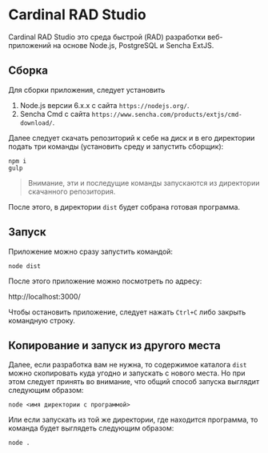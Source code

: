 # Cardinal RAD Studio

Cardinal RAD Studio это среда быстрой (RAD) разработки
веб-приложений на основе Node.js, PostgreSQL и Sencha ExtJS.


Сборка
------

Для сборки приложения, следует установить
1. Node.js версии 6.х.х с сайта `https://nodejs.org/`.
2. Sencha Cmd с сайта `https://www.sencha.com/products/extjs/cmd-download/`.

Далее следует скачать репозиторий к себе на диск и в его директории 
подать три команды (установить среду и запустить сборщик):

```
npm i
gulp
```

> Внимание, эти и последущие команды запускаются из директории скачанного репозитория.

После этого, в директории `dist` будет собрана готовая программа.

Запуск
------

Приложение можно сразу запустить командой:


```
node dist
```

После этого приложение можно посмотреть по адресу:

http://localhost:3000/

Чтобы остановить приложение, следует нажать `Ctrl+C` либо закрыть командную строку.

Копирование и запуск из другого места
-------------------------------------

Далее, если разработка вам не нужна, то содержимое каталога `dist` можно скопировать куда угодно и запускать с нового места.
Но при этом следует принять во внимание, что общий способ запуска выглядит следующим образом:

```
node <имя директории с программой>
```

Или если запускать из той же директории, где находится программа, то команда будет выглядеть следующим образом:

```
node .
```